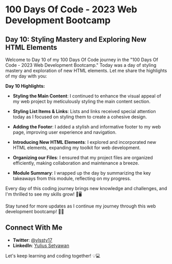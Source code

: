 # 100 Days Of Code - 2023 Web Development Bootcamp

## Day 10: Styling Mastery and Exploring New HTML Elements

Welcome to Day 10 of my 100 Days Of Code journey in the "100 Days Of Code - 2023 Web Development Bootcamp." Today was a day of styling mastery and exploration of new HTML elements. Let me share the highlights of my day with you:

**Day 10 Highlights:**

- **Styling the Main Content**: I continued to enhance the visual appeal of my web project by meticulously styling the main content section.

- **Styling List Items & Links**: Lists and links received special attention today as I focused on styling them to create a cohesive design.

- **Adding the Footer**: I added a stylish and informative footer to my web page, improving user experience and navigation.

- **Introducing New HTML Elements**: I explored and incorporated new HTML elements, expanding my toolkit for web development.

- **Organizing our Files**: I ensured that my project files are organized efficiently, making collaboration and maintenance a breeze.

- **Module Summary**: I wrapped up the day by summarizing the key takeaways from this module, reflecting on my progress.

Every day of this coding journey brings new knowledge and challenges, and I'm thrilled to see my skills grow! 🌟🖥️

Stay tuned for more updates as I continue my journey through this web development bootcamp! 🚀🌐

## Connect With Me

- **Twitter**: [@ylssty17](https://twitter.com/ylssty17)
- **LinkedIn**: [Yulius Setyawan](https://linkedin.com/in/yulius17)

Let's keep learning and coding together! 💡💻
